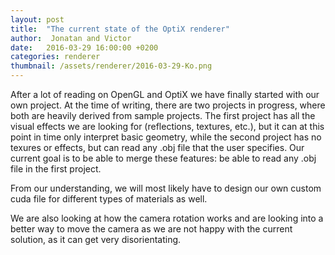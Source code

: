 ```yaml
---
layout: post
title:  "The current state of the OptiX renderer"
author:  Jonatan and Victor
date:   2016-03-29 16:00:00 +0200
categories: renderer
thumbnail: /assets/renderer/2016-03-29-Ko.png
---
```



After a lot of reading on OpenGL and OptiX we have finally started with our own project. 
At the time of writing, there are two projects in progress, where both are heavily derived from sample projects. The first project has all the visual effects we are looking for (reflections, textures, etc.), but it can at this point in time only interpret basic geometry, while the second project has no texures or effects, but can read any .obj file that the user specifies. Our current goal is to be able to merge these features: be able to read any .obj file in the first project. 

From our understanding, we will most likely have to design our own custom cuda file for different types of materials as well.

We are also looking at how the camera rotation works and are looking into a better way to move the camera as we are not happy with the current solution, as it can get very disorientating.

